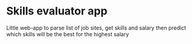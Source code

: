 # Skills evaluator app
Little web-app to parse list of job sites, get skills and salary then predict which skills will be the best for the 
highest salary
